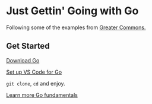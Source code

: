 # Just Gettin' Going with Go

Following some of the examples from [Greater Commons.](https://greatercommons.com/learn/learn-golang)

## Get Started

[Download Go](https://golang.org/dl/)

[Set up VS Code for Go](https://code.visualstudio.com/docs/languages/go)

`git clone`, `cd` and enjoy.

[Learn more Go fundamentals](https://tour.golang.org/)
